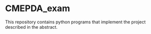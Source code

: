 # CMEPDA_exam
This repository contains python programs that implement the project described in the abstract.
